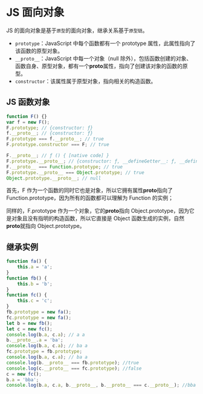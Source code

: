 # JS 面向对象

JS 的面向对象是基于`原型`的面向对象，继承关系基于`原型链`。

-   `prototype`：JavaScript 中每个函数都有一个 prototype 属性，此属性指向了该函数的原型对象。
-   `__proto__`：JavaScript 中每一个对象（null 除外），包括函数创建的对象、函数自身、原型对象，都有一个**proto**属性，指向了创建该对象的函数的原型。
-   `constructor`：该属性属于原型对象，指向相关的构造函数。

## JS 函数对象

```js
function F() {}
var f = new F();
F.prototype; // {constructor: ƒ}
f.__proto__; // {constructor: ƒ}
F.prototype === f.__proto__; // true
F.prototype.constructor === F; // true

F.__proto__; // ƒ () { [native code] }
F.prototype.__proto__; // {constructor: ƒ, __defineGetter__: ƒ, __defineSetter__: ƒ, hasOwnProperty: ƒ, __lookupGetter__: ƒ, …}
F.__proto__ === Function.prototype; // true
F.prototype.__proto__ === Object.prototype; // true
Object.prototype.__proto__; // null
```

首先，F 作为一个函数的同时它也是对象，所以它拥有属性**proto**指向了 Function.prototype，因为所有的函数都可以理解为 Function 的实例；

同样的，F.prototype 作为一个对象，它的**proto**指向 Object.prototype，因为它是对象且没有指明的构造函数，所以它直接是 Object 函数生成的实例，自然**proto**就指向 Object.prototype。

## 继承实例

```js
function fa() {
	this.a = 'a';
}
function fb() {
	this.b = 'b';
}
function fc() {
	this.c = 'c';
}
fb.prototype = new fa();
fc.prototype = new fa();
let b = new fb();
let c = new fc();
console.log(b.a, c.a); // a a
b.__proto__.a = 'ba';
console.log(b.a, c.a); // ba a
fc.prototype = fb.prototype;
console.log(b.a, c.a); // ba a
console.log(b.__proto__ === fb.prototype); //true
console.log(c.__proto__ === fc.prototype); //false
c = new fc();
b.a = 'bba';
console.log(b.a, c.a, b.__proto__, b.__proto__ === c.__proto__); //bba ba fa { a: 'ba' } true
```

